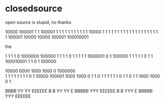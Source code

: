 # closedsource
open source is stupid, no thanks

10000 100001 1     1     100001 1       1
1     1    1 1     1     1    1 1       1
10000 1    1 1     1     1    1 1   1   1
1     1    1 1     1     1    1 1   1   1
1     100001 10000 10000 100001 100010001

the

1       1 1     1 0 1000000 100000 
1       1 1     1 0    1    1
1   1   1 1000001 0    1    100000 
1   1   1 1     1 0    1    1
100010001 1     1 0    1    100000 

10000   0000  1000  1000  0 1000000   
1    1 1    1 1   1 1   1 0    1
10000  100001 1000  1000  0    1
1 0    1    1 1   1 1   1 0    1
1   0  1    1 1000  1000  0    1

 BBBB   YY   YY EEEEEE
B    B   YY YY  E
BBBBB     YYY   EEEEEE
B    B    YYY   E
BBBBB     YYY   EEEEEE
